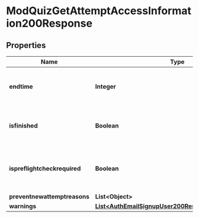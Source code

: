 

# ModQuizGetAttemptAccessInformation200Response


## Properties

| Name | Type | Description | Notes |
|------------ | ------------- | ------------- | -------------|
|**endtime** | **Integer** | When the attempt must be submitted (determined by rules). |  [optional] |
|**isfinished** | **Boolean** | Whether there is no way the user will ever be allowed to attempt. |  |
|**ispreflightcheckrequired** | **Boolean** | whether a check is required before the user                                                                     starts/continues his attempt. |  [optional] |
|**preventnewattemptreasons** | **List&lt;Object&gt;** |  |  |
|**warnings** | [**List&lt;AuthEmailSignupUser200ResponseWarningsInner&gt;**](AuthEmailSignupUser200ResponseWarningsInner.md) |  |  [optional] |



